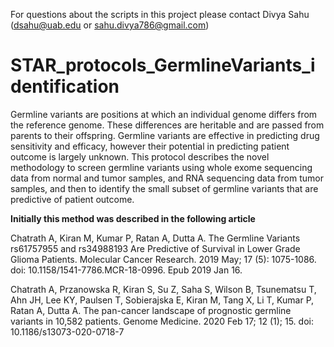For questions about the scripts in this project please contact Divya Sahu (dsahu@uab.edu or sahu.divya786@gmail.com)

# STAR_protocols_GermlineVariants_identification

Germline variants are positions at which an individual genome differs from the reference genome. These differences are heritable and are passed from parents to their offspring. Germline variants are effective in predicting drug sensitivity and efficacy, however their potential in predicting patient outcome is largely unknown. This protocol describes the novel methodology to screen germline variants using whole exome sequencing data from normal and tumor samples, and RNA sequencing data from tumor samples, and then to identify the small subset of germline variants that are predictive of patient outcome.


**Initially this method was described in the following article**

Chatrath A, Kiran M, Kumar P, Ratan A, Dutta A. The Germline Variants rs61757955 and rs34988193 Are Predictive of Survival in Lower Grade Glioma Patients. Molecular Cancer Research. 2019 May; 17 (5): 1075-1086. doi: 10.1158/1541-7786.MCR-18-0996. Epub 2019 Jan 16.

Chatrath A, Przanowska R, Kiran S, Su Z, Saha S, Wilson B, Tsunematsu T, Ahn JH, Lee KY, Paulsen T, Sobierajska E, Kiran M, Tang X, Li T, Kumar P, Ratan A, Dutta A. The pan-cancer landscape of prognostic germline variants in 10,582 patients. Genome Medicine. 2020 Feb 17; 12 (1); 15. doi: 10.1186/s13073-020-0718-7




